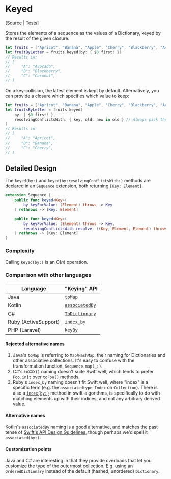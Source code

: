 # Keyed

[[Source](https://github.com/apple/swift-algorithms/blob/main/Sources/Algorithms/Keyed.swift) | 
 [Tests](https://github.com/apple/swift-algorithms/blob/main/Tests/SwiftAlgorithmsTests/KeyedTests.swift)]

Stores the elements of a sequence as the values of a Dictionary, keyed by the result of the given closure.

```swift
let fruits = ["Apricot", "Banana", "Apple", "Cherry", "Blackberry", "Avocado", "Coconut"]
let fruitByLetter = fruits.keyed(by: { $0.first! })
// Results in:
// [
//     "A": "Avocado",
//     "B": "Blackberry",
//     "C": "Coconut",
// ]
```

On a key-collision, the latest element is kept by default. Alternatively, you can provide a closure which specifies which value to keep:

```swift
let fruits = ["Apricot", "Banana", "Apple", "Cherry", "Blackberry", "Avocado", "Coconut"]
let fruitsByLetter = fruits.keyed(
    by: { $0.first! },
    resolvingConflictsWith: { key, old, new in old } // Always pick the first fruit
)
// Results in:
// [
//     "A": "Apricot",
//     "B": "Banana",
//     "C": "Cherry",
// ]
```

## Detailed Design

The `keyed(by:)` and `keyed(by:resolvingConflictsWith:)` methods are declared in an `Sequence` extension, both returning `[Key: Element]`.

```swift
extension Sequence {
    public func keyed<Key>(
        by keyForValue: (Element) throws -> Key
    ) rethrows -> [Key: Element]
    
    public func keyed<Key>(
        by keyForValue: (Element) throws -> Key,
        resolvingConflictsWith resolve: ((Key, Element, Element) throws -> Element)? = nil
    ) rethrows -> [Key: Element]
}
```

### Complexity

Calling `keyed(by:)` is an O(_n_) operation.

### Comparison with other languages

| Language      | "Keying" API |
|---------------|-------------|
| Java          | [`toMap`](https://docs.oracle.com/en/java/javase/20/docs/api/java.base/java/util/stream/Collectors.html#toMap(java.util.function.Function,java.util.function.Function)) |
| Kotlin        | [`associatedBy`](https://kotlinlang.org/api/latest/jvm/stdlib/kotlin.collections/associate-by.html) |
| C#            | [`ToDictionary`](https://learn.microsoft.com/en-us/dotnet/api/system.linq.enumerable.todictionary?view=net-7.0#system-linq-enumerable-todictionary) |
| Ruby (ActiveSupport) | [`index_by`](https://rubydoc.info/gems/activesupport/7.0.5/Enumerable#index_by-instance_method) |
| PHP (Laravel) | [`keyBy`](https://laravel.com/docs/10.x/collections#method-keyby) |

#### Rejected alternative names

1. Java's `toMap` is referring to `Map`/`HashMap`, their naming for Dictionaries and other associative collections. It's easy to confuse with the transformation function, `Sequence.map(_:)`.
2. C#'s `toXXX()` naming doesn't suite Swift well, which tends to prefer `Foo.init` over `toFoo()` methods.
3. Ruby's `index_by` naming doesn't fit Swift well, where "index" is a specific term (e.g. the `associatedtype Index` on `Collection`). There is also a [`index(by:)`](Index.md) method in swift-algorithms, is specifically to do with matching elements up with their indices, and not any arbitrary derived value.

#### Alternative names

Kotlin's `associatedBy` naming is a good alternative, and matches the past tense of [Swift's API Design Guidelines](https://www.swift.org/documentation/api-design-guidelines/), though perhaps we'd spell it `associated(by:)`.

#### Customization points

Java and C# are interesting in that they provide overloads that let you customize the type of the outermost collection. E.g. using an `OrderedDictionary` instead of the default (hashed, unordered) `Dictionary`.
